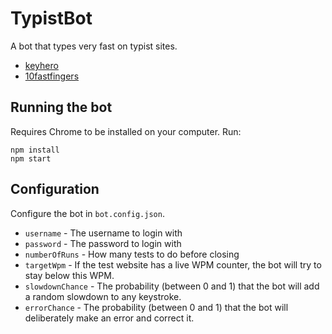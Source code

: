 TypistBot
=========

A bot that types very fast on typist sites.
- [keyhero](https://www.keyhero.com)
- [10fastfingers](https://10fastfingers.com/typing-test/english)

## Running the bot
Requires Chrome to be installed on your computer. Run:
```
npm install
npm start
```

## Configuration
Configure the bot in `bot.config.json`.
- `username` - The username to login with
- `password` - The password to login with
- `numberOfRuns` - How many tests to do before closing
- `targetWpm` - If the test website has a live WPM counter, the bot will try to stay below this WPM.
- `slowdownChance` - The probability (between 0 and 1) that the bot will add a random slowdown to any keystroke.
- `errorChance` - The probability (between 0 and 1) that the bot will deliberately make an error and correct it.
